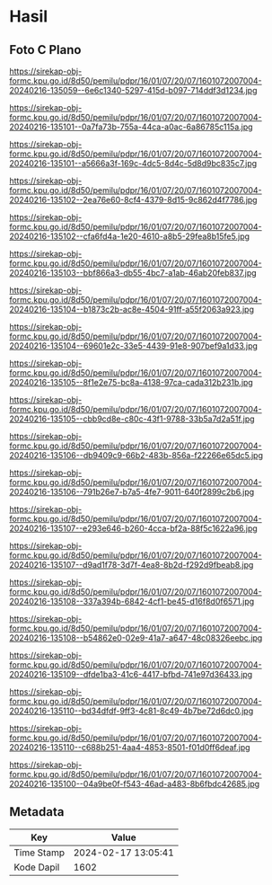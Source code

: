 # Hasil

## Foto C Plano

https://sirekap-obj-formc.kpu.go.id/8d50/pemilu/pdpr/16/01/07/20/07/1601072007004-20240216-135059--6e6c1340-5297-415d-b097-714ddf3d1234.jpg

https://sirekap-obj-formc.kpu.go.id/8d50/pemilu/pdpr/16/01/07/20/07/1601072007004-20240216-135101--0a7fa73b-755a-44ca-a0ac-6a86785c115a.jpg

https://sirekap-obj-formc.kpu.go.id/8d50/pemilu/pdpr/16/01/07/20/07/1601072007004-20240216-135101--a5666a3f-169c-4dc5-8d4c-5d8d9bc835c7.jpg

https://sirekap-obj-formc.kpu.go.id/8d50/pemilu/pdpr/16/01/07/20/07/1601072007004-20240216-135102--2ea76e60-8cf4-4379-8d15-9c862d4f7786.jpg

https://sirekap-obj-formc.kpu.go.id/8d50/pemilu/pdpr/16/01/07/20/07/1601072007004-20240216-135102--cfa6fd4a-1e20-4610-a8b5-29fea8b15fe5.jpg

https://sirekap-obj-formc.kpu.go.id/8d50/pemilu/pdpr/16/01/07/20/07/1601072007004-20240216-135103--bbf866a3-db55-4bc7-a1ab-46ab20feb837.jpg

https://sirekap-obj-formc.kpu.go.id/8d50/pemilu/pdpr/16/01/07/20/07/1601072007004-20240216-135104--b1873c2b-ac8e-4504-91ff-a55f2063a923.jpg

https://sirekap-obj-formc.kpu.go.id/8d50/pemilu/pdpr/16/01/07/20/07/1601072007004-20240216-135104--69601e2c-33e5-4439-91e8-907bef9a1d33.jpg

https://sirekap-obj-formc.kpu.go.id/8d50/pemilu/pdpr/16/01/07/20/07/1601072007004-20240216-135105--8f1e2e75-bc8a-4138-97ca-cada312b231b.jpg

https://sirekap-obj-formc.kpu.go.id/8d50/pemilu/pdpr/16/01/07/20/07/1601072007004-20240216-135105--cbb9cd8e-c80c-43f1-9788-33b5a7d2a51f.jpg

https://sirekap-obj-formc.kpu.go.id/8d50/pemilu/pdpr/16/01/07/20/07/1601072007004-20240216-135106--db9409c9-66b2-483b-856a-f22266e65dc5.jpg

https://sirekap-obj-formc.kpu.go.id/8d50/pemilu/pdpr/16/01/07/20/07/1601072007004-20240216-135106--791b26e7-b7a5-4fe7-9011-640f2899c2b6.jpg

https://sirekap-obj-formc.kpu.go.id/8d50/pemilu/pdpr/16/01/07/20/07/1601072007004-20240216-135107--e293e646-b260-4cca-bf2a-88f5c1622a96.jpg

https://sirekap-obj-formc.kpu.go.id/8d50/pemilu/pdpr/16/01/07/20/07/1601072007004-20240216-135107--d9ad1f78-3d7f-4ea8-8b2d-f292d9fbeab8.jpg

https://sirekap-obj-formc.kpu.go.id/8d50/pemilu/pdpr/16/01/07/20/07/1601072007004-20240216-135108--337a394b-6842-4cf1-be45-d16f8d0f6571.jpg

https://sirekap-obj-formc.kpu.go.id/8d50/pemilu/pdpr/16/01/07/20/07/1601072007004-20240216-135108--b54862e0-02e9-41a7-a647-48c08326eebc.jpg

https://sirekap-obj-formc.kpu.go.id/8d50/pemilu/pdpr/16/01/07/20/07/1601072007004-20240216-135109--dfde1ba3-41c6-4417-bfbd-741e97d36433.jpg

https://sirekap-obj-formc.kpu.go.id/8d50/pemilu/pdpr/16/01/07/20/07/1601072007004-20240216-135110--bd34dfdf-9ff3-4c81-8c49-4b7be72d6dc0.jpg

https://sirekap-obj-formc.kpu.go.id/8d50/pemilu/pdpr/16/01/07/20/07/1601072007004-20240216-135110--c688b251-4aa4-4853-8501-f01d0ff6deaf.jpg

https://sirekap-obj-formc.kpu.go.id/8d50/pemilu/pdpr/16/01/07/20/07/1601072007004-20240216-135100--04a9be0f-f543-46ad-a483-8b6fbdc42685.jpg


## Metadata

| Key        | Value               |
| ---------- | ------------------- |
| Time Stamp | 2024-02-17 13:05:41 |
| Kode Dapil | 1602                |



